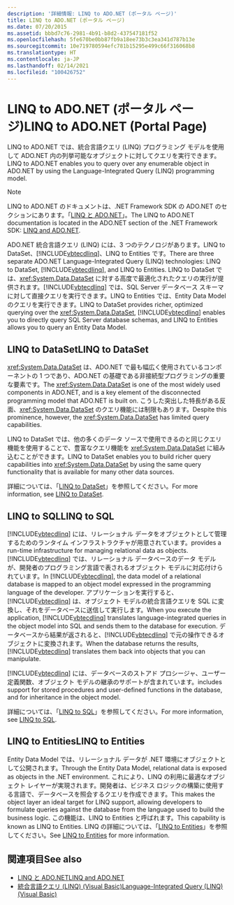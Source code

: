 ```yaml
---
description: '詳細情報: LINQ to ADO.NET (ポータル ページ)'
title: LINQ to ADO.NET (ポータル ページ)
ms.date: 07/20/2015
ms.assetid: bbbd7c76-2981-4b91-b8d2-437547181f52
ms.openlocfilehash: 5fe670be0bb87fb9a18ee73b3c3ea341d787b13e
ms.sourcegitcommit: 10e719780594efc781b15295e499c66f316068b8
ms.translationtype: HT
ms.contentlocale: ja-JP
ms.lasthandoff: 02/14/2021
ms.locfileid: "100426752"
---
```

# <a name="linq-to-adonet-portal-page"></a><span data-ttu-id="acd6a-103">LINQ to ADO.NET (ポータル ページ)</span><span class="sxs-lookup"><span data-stu-id="acd6a-103">LINQ to ADO.NET (Portal Page)</span></span>

<span data-ttu-id="acd6a-104">LINQ to ADO.NET では、統合言語クエリ (LINQ) プログラミング モデルを使用して ADO.NET 内の列挙可能なオブジェクトに対してクエリを実行できます。</span><span class="sxs-lookup"><span data-stu-id="acd6a-104">LINQ to ADO.NET enables you to query over any enumerable object in ADO.NET by using the Language-Integrated Query (LINQ) programming model.</span></span>  
  
> [!NOTE]
> <span data-ttu-id="acd6a-105">LINQ to ADO.NET のドキュメントは、.NET Framework SDK の ADO.NET のセクションにあります。「[LINQ と ADO.NET](../../../../framework/data/adonet/linq-and-ado-net.md)」。</span><span class="sxs-lookup"><span data-stu-id="acd6a-105">The LINQ to ADO.NET documentation is located in the ADO.NET section of the .NET Framework SDK: [LINQ and ADO.NET](../../../../framework/data/adonet/linq-and-ado-net.md).</span></span>
  
 <span data-ttu-id="acd6a-106">ADO.NET 統合言語クエリ (LINQ) には、3 つのテクノロジがあります。LINQ to DataSet、[!INCLUDE[vbtecdlinq](~/includes/vbtecdlinq-md.md)]、LINQ to Entities です。</span><span class="sxs-lookup"><span data-stu-id="acd6a-106">There are three separate ADO.NET Language-Integrated Query (LINQ) technologies: LINQ to DataSet, [!INCLUDE[vbtecdlinq](~/includes/vbtecdlinq-md.md)], and LINQ to Entities.</span></span> <span data-ttu-id="acd6a-107">LINQ to DataSet では、<xref:System.Data.DataSet> に対する高度で最適化されたクエリの実行が提供されます。[!INCLUDE[vbtecdlinq](~/includes/vbtecdlinq-md.md)] では、SQL Server データベース スキーマに対して直接クエリを実行できます。LINQ to Entities では、Entity Data Model のクエリを実行できます。</span><span class="sxs-lookup"><span data-stu-id="acd6a-107">LINQ to DataSet provides richer, optimized querying over the <xref:System.Data.DataSet>, [!INCLUDE[vbtecdlinq](~/includes/vbtecdlinq-md.md)] enables you to directly query SQL Server database schemas, and LINQ to Entities allows you to query an Entity Data Model.</span></span>  
  
## <a name="linq-to-dataset"></a><span data-ttu-id="acd6a-108">LINQ to DataSet</span><span class="sxs-lookup"><span data-stu-id="acd6a-108">LINQ to DataSet</span></span>  

 <span data-ttu-id="acd6a-109"><xref:System.Data.DataSet> は、ADO.NET で最も幅広く使用されているコンポーネントの 1 つであり、ADO.NET の基礎である非接続型プログラミングの重要な要素です。</span><span class="sxs-lookup"><span data-stu-id="acd6a-109">The <xref:System.Data.DataSet> is one of the most widely used components in ADO.NET, and is a key element of the disconnected programming model that ADO.NET is built on.</span></span> <span data-ttu-id="acd6a-110">こうした突出した特長がある反面、<xref:System.Data.DataSet> のクエリ機能には制限もあります。</span><span class="sxs-lookup"><span data-stu-id="acd6a-110">Despite this prominence, however, the <xref:System.Data.DataSet> has limited query capabilities.</span></span>  
  
 <span data-ttu-id="acd6a-111">LINQ to DataSet では、他の多くのデータ ソースで使用できるのと同じクエリ機能を使用することで、豊富なクエリ機能を <xref:System.Data.DataSet> に組み込むことができます。</span><span class="sxs-lookup"><span data-stu-id="acd6a-111">LINQ to DataSet enables you to build richer query capabilities into <xref:System.Data.DataSet> by using the same query functionality that is available for many other data sources.</span></span>  
  
 <span data-ttu-id="acd6a-112">詳細については、「[LINQ to DataSet](../../../../framework/data/adonet/linq-to-dataset.md)」を参照してください。</span><span class="sxs-lookup"><span data-stu-id="acd6a-112">For more information, see [LINQ to DataSet](../../../../framework/data/adonet/linq-to-dataset.md).</span></span>  
  
## <a name="linq-to-sql"></a><span data-ttu-id="acd6a-113">LINQ to SQL</span><span class="sxs-lookup"><span data-stu-id="acd6a-113">LINQ to SQL</span></span>  

 [!INCLUDE[vbtecdlinq](~/includes/vbtecdlinq-md.md)] <span data-ttu-id="acd6a-114">には、リレーショナル データをオブジェクトとして管理するためのランタイム インフラストラクチャが用意されています。</span><span class="sxs-lookup"><span data-stu-id="acd6a-114">provides a run-time infrastructure for managing relational data as objects.</span></span> <span data-ttu-id="acd6a-115">[!INCLUDE[vbtecdlinq](~/includes/vbtecdlinq-md.md)] では、リレーショナル データベースのデータ モデルが、開発者のプログラミング言語で表されるオブジェクト モデルに対応付けられています。</span><span class="sxs-lookup"><span data-stu-id="acd6a-115">In [!INCLUDE[vbtecdlinq](~/includes/vbtecdlinq-md.md)], the data model of a relational database is mapped to an object model expressed in the programming language of the developer.</span></span> <span data-ttu-id="acd6a-116">アプリケーションを実行すると、[!INCLUDE[vbtecdlinq](~/includes/vbtecdlinq-md.md)] は、オブジェクト モデルの統合言語クエリを SQL に変換し、それをデータベースに送信して実行します。</span><span class="sxs-lookup"><span data-stu-id="acd6a-116">When you execute the application, [!INCLUDE[vbtecdlinq](~/includes/vbtecdlinq-md.md)] translates language-integrated queries in the object model into SQL and sends them to the database for execution.</span></span> <span data-ttu-id="acd6a-117">データベースから結果が返されると、[!INCLUDE[vbtecdlinq](~/includes/vbtecdlinq-md.md)] で元の操作できるオブジェクトに変換されます。</span><span class="sxs-lookup"><span data-stu-id="acd6a-117">When the database returns the results, [!INCLUDE[vbtecdlinq](~/includes/vbtecdlinq-md.md)] translates them back into objects that you can manipulate.</span></span>  
  
 [!INCLUDE[vbtecdlinq](~/includes/vbtecdlinq-md.md)] <span data-ttu-id="acd6a-118">には、データベースのストアド プロシージャ、ユーザー定義関数、オブジェクト モデルの継承のサポートが含まれています。</span><span class="sxs-lookup"><span data-stu-id="acd6a-118">includes support for stored procedures and user-defined functions in the database, and for inheritance in the object model.</span></span>  
  
 <span data-ttu-id="acd6a-119">詳細については、「[LINQ to SQL](../../../../framework/data/adonet/sql/linq/index.md)」を参照してください。</span><span class="sxs-lookup"><span data-stu-id="acd6a-119">For more information, see [LINQ to SQL](../../../../framework/data/adonet/sql/linq/index.md).</span></span>  
  
## <a name="linq-to-entities"></a><span data-ttu-id="acd6a-120">LINQ to Entities</span><span class="sxs-lookup"><span data-stu-id="acd6a-120">LINQ to Entities</span></span>  

 <span data-ttu-id="acd6a-121">Entity Data Model では、リレーショナル データが .NET 環境にオブジェクトとして公開されます。</span><span class="sxs-lookup"><span data-stu-id="acd6a-121">Through the Entity Data Model, relational data is exposed as objects in the .NET environment.</span></span> <span data-ttu-id="acd6a-122">これにより、LINQ の利用に最適なオブジェクト レイヤーが実現されます。開発者は、ビジネス ロジックの構築に使用する言語で、データベースを照会するクエリを作成できます。</span><span class="sxs-lookup"><span data-stu-id="acd6a-122">This makes the object layer an ideal target for LINQ support, allowing developers to formulate queries against the database from the language used to build the business logic.</span></span> <span data-ttu-id="acd6a-123">この機能は、LINQ to Entities と呼ばれます。</span><span class="sxs-lookup"><span data-stu-id="acd6a-123">This capability is known as LINQ to Entities.</span></span> <span data-ttu-id="acd6a-124">LINQ の詳細については、「[LINQ to Entities](../../../../framework/data/adonet/ef/language-reference/linq-to-entities.md)」を参照してください。</span><span class="sxs-lookup"><span data-stu-id="acd6a-124">See [LINQ to Entities](../../../../framework/data/adonet/ef/language-reference/linq-to-entities.md) for more information.</span></span>  
  
## <a name="see-also"></a><span data-ttu-id="acd6a-125">関連項目</span><span class="sxs-lookup"><span data-stu-id="acd6a-125">See also</span></span>

- [<span data-ttu-id="acd6a-126">LINQ と ADO.NET</span><span class="sxs-lookup"><span data-stu-id="acd6a-126">LINQ and ADO.NET</span></span>](../../../../framework/data/adonet/linq-and-ado-net.md)
- [<span data-ttu-id="acd6a-127">統合言語クエリ (LINQ) (Visual Basic)</span><span class="sxs-lookup"><span data-stu-id="acd6a-127">Language-Integrated Query (LINQ) (Visual Basic)</span></span>](index.md)
